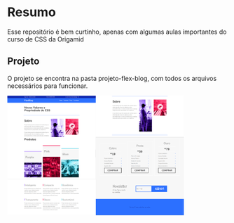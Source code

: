 <h1>Resumo</h1>
<p>Esse repositório é bem curtinho, apenas com algumas aulas importantes do curso de CSS da Origamid</p>

<h2>Projeto</h2>
<p>O projeto se encontra na pasta projeto-flex-blog, com todos os arquivos necessários para funcionar.</p>

<div style="display: flex; flex: 1 1 360px; flex-wrap: wrap;">
    <img src="./projeto-flex-blog/design/image1.png" width = "40%">
    <img src="./projeto-flex-blog/design/image2.png" width = "40%">
    <img src="./projeto-flex-blog/design/image3.png" width = "40%">
    <img src="./projeto-flex-blog/design/image4.png" width = "40%">
    <img src="./projeto-flex-blog/design/image5.png" width = "40%">
    <img src="./projeto-flex-blog/design/image6.png" width = "40%">
</div>
